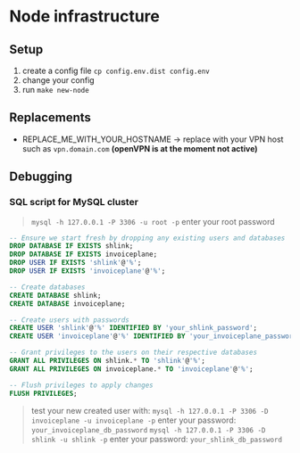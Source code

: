 # Node infrastructure

## Setup

1. create a config file `cp config.env.dist config.env`
2. change your config
3. run `make new-node`

## Replacements

* REPLACE_ME_WITH_YOUR_HOSTNAME -> replace with your VPN host such as `vpn.domain.com` **(openVPN is at the moment not active)**

## Debugging

### SQL script for MySQL cluster

> `mysql -h 127.0.0.1 -P 3306 -u root -p` enter your root password

```sql
-- Ensure we start fresh by dropping any existing users and databases
DROP DATABASE IF EXISTS shlink;
DROP DATABASE IF EXISTS invoiceplane;
DROP USER IF EXISTS 'shlink'@'%';
DROP USER IF EXISTS 'invoiceplane'@'%';

-- Create databases
CREATE DATABASE shlink;
CREATE DATABASE invoiceplane;

-- Create users with passwords
CREATE USER 'shlink'@'%' IDENTIFIED BY 'your_shlink_password';
CREATE USER 'invoiceplane'@'%' IDENTIFIED BY 'your_invoiceplane_password';

-- Grant privileges to the users on their respective databases
GRANT ALL PRIVILEGES ON shlink.* TO 'shlink'@'%';
GRANT ALL PRIVILEGES ON invoiceplane.* TO 'invoiceplane'@'%';

-- Flush privileges to apply changes
FLUSH PRIVILEGES;
```

> test your new created user with:
> `mysql -h 127.0.0.1 -P 3306 -D invoiceplane -u invoiceplane -p` enter your password: `your_invoiceplane_db_password`
> `mysql -h 127.0.0.1 -P 3306 -D shlink -u shlink -p` enter your password: `your_shlink_db_password`
